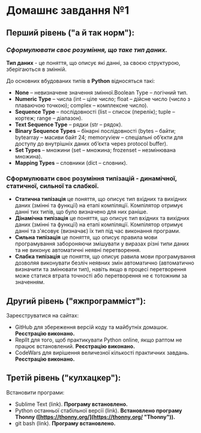 # Домашнє завдання №1 #

## Перший рівень ("а й так норм"): ##
### *Сформулювати своє розуміння, що таке тип даних.*  ###

**Тип даних** - це поняття, що описує які данні, за своєю структурою, зберігаються в змінній. 

До основних вбудованих типів в **Python** відносяться такі:

- **None** – невизначене значення змінної.Boolean Type – логічний тип.
- **Numeric Type** – числа (int – ціле число; float – дійсне число (число з плаваючою точкою); complex – комплексне число).
- **Sequence Type** – послідовності (list – список (перелік); tuple – кортеж; range – діапазон).
- **Text Sequence Type** – рядки (str – рядок).
- **Binary Sequence Types** – бінарні послідовності (bytes – байти; bytearray – масиви байт 24; memoryview – спеціальні об’єкти для доступу до внутрішніх даних об’єкта через protocol buffer).
- **Set Types** – множини (set – множина; frozenset – незмінювана множина).
- **Mapping Types** – словники (dict – словник).

### Сформулювати своє розуміння типізацій - динамічної, статичної, сильної та слабкої. ###

- **Статична типізація** це поняття, що описує тип вхідних та вихідних даних (змінні та функції) на етапі компіляції. Компілятор отримує данні тих типів, що було визначено для них раніше.
- **Дінамічна типізація** це поняття, що описує тип вхідних та вихідних даних (змінні та функції) на етапі компіляції. Компілятор отримує данні та з'ясовує (визначає) їх тип під час виконання програми.
- **Сильна типізація** це поняття, що описує правила мови програмування забороняючи змішувати у виразах різні типи даних та не виконує автоматичні неявні перетворення.
- **Слабка типізація** це поняття, що описує равила мови програмування дозволяя виконувати безліч неявних змін автоматично (автоматично визначити та змінювати тип), навіть якщо в процесі перетворення може статися втрата точності або перетворення не є тотожним за значенням.



## Другий рівень ("яжпрограмміст"): ##
Зареєструватися на сайтах:

- GitHub для збереження версій коду та майбутніх домашок. **Реєстрацію виконано.**
- ReplIt для того, щоб практикувати Python online, якщо раптом не працює встановлений. **Реєстрацію виконано.**
- CodeWars для вирішення величезної кількості практичних завдань. **Реєстрацію виконано.**


## Третій рівень ("кулхацкер"): ##
Встановити програми:

- Sublime Text (link). **Програму встановлено.**
- Python останньої стабільної версії (link). **Встановлено програму Thonny ([https://thonny.org/](https://thonny.org/ "Thonny")).**
- git bash (link). **Програму встановлено.**